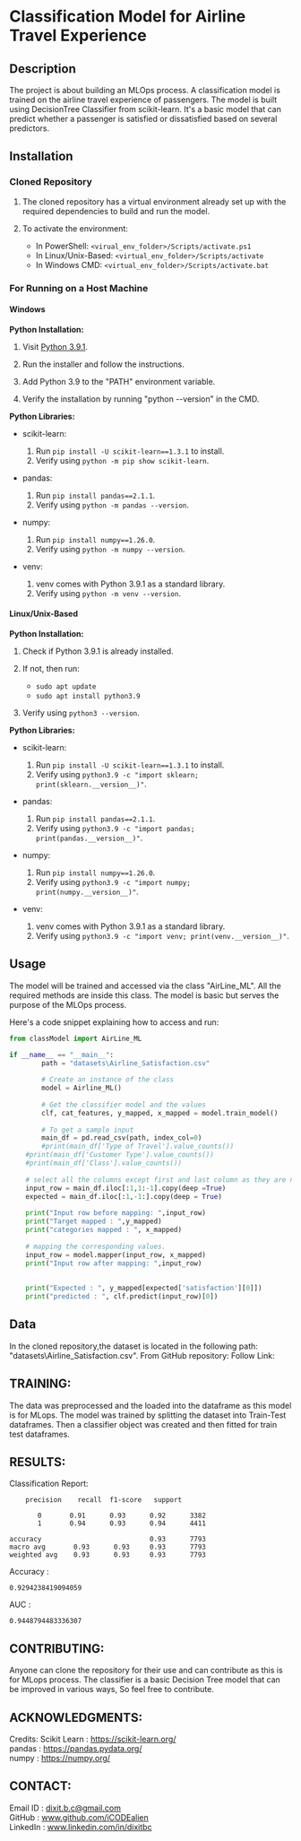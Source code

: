 # Classification Model for Airline Travel Experience

## Description

The project is about building an MLOps process. A classification model is trained on the airline travel experience of passengers. The model is built using DecisionTree Classifier from scikit-learn. It's a basic model that can predict whether a passenger is satisfied or dissatisfied based on several predictors.

## Installation

### Cloned Repository

1. The cloned repository has a virtual environment already set up with the required dependencies to build and run the model.

2. To activate the environment:

    - In PowerShell: `<virual_env_folder>/Scripts/activate.ps1`
    - In Linux/Unix-Based: `<virtual_env_folder>/Scripts/activate`
    - In Windows CMD: `<virtual_env_folder>/Scripts/activate.bat`

### For Running on a Host Machine

#### Windows

**Python Installation:**

1. Visit [Python 3.9.1](https://www.python.org/downloads/release/python-391/).

2. Run the installer and follow the instructions.

3. Add Python 3.9 to the "PATH" environment variable.

4. Verify the installation by running "python --version" in the CMD.

**Python Libraries:**

- scikit-learn:
  1. Run `pip install -U scikit-learn==1.3.1` to install.
  2. Verify using `python -m pip show scikit-learn`.

- pandas:
  1. Run `pip install pandas==2.1.1`.
  2. Verify using `python -m pandas --version`.

- numpy:
  1. Run `pip install numpy==1.26.0`.
  2. Verify using `python -m numpy --version`.

- venv:
  1. venv comes with Python 3.9.1 as a standard library.
  2. Verify using `python -m venv --version`.

#### Linux/Unix-Based

**Python Installation:**

1. Check if Python 3.9.1 is already installed.

2. If not, then run:
   - `sudo apt update`
   - `sudo apt install python3.9`

3. Verify using `python3 --version`.

**Python Libraries:**

- scikit-learn:
  1. Run `pip install -U scikit-learn==1.3.1` to install.
  2. Verify using `python3.9 -c "import sklearn; print(sklearn.__version__)"`.

- pandas:
  1. Run `pip install pandas==2.1.1`.
  2. Verify using `python3.9 -c "import pandas; print(pandas.__version__)"`.

- numpy:
  1. Run `pip install numpy==1.26.0`.
  2. Verify using `python3.9 -c "import numpy; print(numpy.__version__)"`.

- venv:
  1. venv comes with Python 3.9.1 as a standard library.
  2. Verify using `python3.9 -c "import venv; print(venv.__version__)"`.

## Usage

The model will be trained and accessed via the class "AirLine_ML". All the required methods are inside this class. The model is basic but serves the purpose of the MLOps process.

Here's a code snippet explaining how to access and run:

```python
from classModel import AirLine_ML

if __name__ == "__main__":
    	path = "datasets\Airline_Satisfaction.csv"
    
    	# Create an instance of the class
    	model = Airline_ML()
    
    	# Get the classifier model and the values
    	clf, cat_features, y_mapped, x_mapped = model.train_model()
    
    	# To get a sample input
    	main_df = pd.read_csv(path, index_col=0)
    	#print(main_df['Type of Travel'].value_counts())
	#print(main_df['Customer Type'].value_counts())
	#print(main_df['Class'].value_counts())
	
	# select all the columns except first and last column as they are not required
	input_row = main_df.iloc[:1,1:-1].copy(deep =True)
	expected = main_df.iloc[:1,-1:].copy(deep = True)
	
	print("Input row before mapping: ",input_row)
	print("Target mapped : ",y_mapped)
	print("categories mapped : ", x_mapped)
	
	# mapping the corresponding values.
	input_row = model.mapper(input_row, x_mapped)
	print("Input row after mapping: ",input_row)
	
	
	print("Expected : ", y_mapped[expected['satisfaction'][0]])
	print("predicted : ", clf.predict(input_row)[0])
```

## Data
In the cloned repository,the dataset is located in the following path: "datasets\Airline_Satisfaction.csv".
From GitHub repository:
	Follow Link:

## TRAINING:
The data was preprocessed and the loaded into the dataframe as this model is for MLops.
The model was trained by splitting the dataset into Train-Test dataframes.
Then a classifier object was created and then fitted for train test dataframes.


## RESULTS:
Classification Report:                
		
  
  		precision    recall  f1-score   support

           0       0.91      0.93      0.92      3382
           1       0.94      0.93      0.94      4411

    accuracy                           0.93      7793
    macro avg       0.93      0.93     0.93      7793
    weighted avg    0.93      0.93     0.93      7793

Accuracy :  
		
	0.9294238419094059
AUC : 

	0.9448794483336307


## CONTRIBUTING: 
Anyone can clone the repository for their use and can contribute as this is for MLops process.
The classifier is a basic Decision Tree model that can be improved in various ways, So feel free to contribute.


## ACKNOWLEDGMENTS: 
Credits:
	Scikit Learn 		: https://scikit-learn.org/  
	pandas 			: https://pandas.pydata.org/  
	numpy			: https://numpy.org/  

## CONTACT: 
Email ID	: dixit.b.c@gmail.com  
GitHub  	: www.github.com/iCODEalien  
LinkedIn	: www.linkedin.com/in/dixitbc  

 
